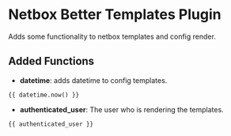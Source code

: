 # Netbox Better Templates Plugin
Adds some functionality to netbox templates and config render.

## Added Functions

- **datetime**: adds datetime to config templates.
```jinja3
{{ datetime.now() }}
```

- **authenticated_user**: The user who is rendering the templates.
```jinja3
{{ authenticated_user }}
```